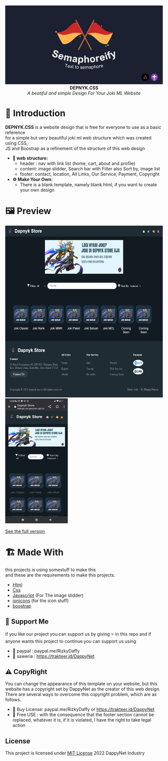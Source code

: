 
<p align="center">
  <img src="https://github.com/Dappy-Net/Semaphoreify/blob/main/assets/Text%20to%20semaphore.png"> <br>
  <b>DEPNYK.CSS</b> <br>
  <i>A beatiful and simple Design For Your Joki ML Website</i>
</p>

# 🚩 Introduction

<p><b>DEPNYK.CSS</b> is a website design that is free for everyone to use as a basic reference<br>
  for a simple but very beautiful joki ml web structure which was created using CSS,<br>
  JS and Boostrap as a refinement of the structure of this web design</p>


* **🔖 web structure:**
  * header :  nav with link list (home, cart, about and profile)
  * content: image slidder, Search bar with Filter also Sort by, image list
  * footer: contact, location, All Links, Our Service, Payment, Copyright
* **⚙ Make Your Own:**
  * There is a blank template, namely blank.html, if you want to create your own design

# 🖼 Preview

<img src="https://github.com/Dappy-Net/Joki/blob/main/Assets/demo.png?raw=true" style="width: 550px; height: 550px;"> <br>
<img src="https://github.com/Dappy-Net/Joki/blob/main/Assets/demo-hp.jpeg?raw=true" style="width: 200px; height: 400px;"> <br>

[See the full version](https://semaphoreify.gwryzen.repl.co)
<br>

# 🏗 Made With
this projects is using somestuff to make this<br>
and these are the requirements to make this projects.
 - [Html](https://id.wikipedia.org/wiki/HTML)
 - [Css](https://en.wikipedia.org/wiki/CSS) 
 - [Javascript](https://www.javascript.com/) (For The image slidder)
 - [ionicons](https://ionic.io/ionicons) (for the icon stuff)
 - [boostrap](https://en.wikipedia.org/wiki/Bootstrap_(front-end_framework)) 

## 👛 Support Me 
if you like our project you can support us by giving ⭐ in this repo
and if anyone wants this project to continue you can support us using
- 👝 paypal : paypal.me/RizkyDaffy
- 🤑 saweria : https://trakteer.id/DappyNet

## ⚠ CopyRight
You can change the appearance of this template on your website, but this website has a copyright set by DappyNet as the creator of this web design. There are several ways to overcome this copyright problem, which are as follows.
- 👝 Buy License: paypal.me/RizkyDaffy or https://trakteer.id/DappyNet
- 💸 Free USE : with the consequence that the footer section cannot be replaced, whatever it is, if it is violated, I have the right to take legal action


## License
This project is licensed under [MIT License](https://github.com/Dappy-Net/Joki/blob/main/LICENSE) 2022 DappyNet Industry
